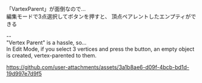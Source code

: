 「VartexParent」が面倒なので…  
編集モードで3点選択してボタンを押すと、 頂点ペアレントしたエンプティができる  
  
--  
"Vertex Parent" is a hassle, so...  
In Edit Mode, if you select 3 vertices and press the button, an empty object is created, vertex-parented to them.
  
https://github.com/user-attachments/assets/3a1b8ae6-d09f-4bcb-bd1d-19d997e7d9f5
